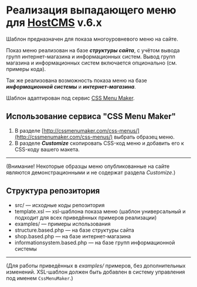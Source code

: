# Реализация выпадающего меню для [HostCMS](http://hostcms.ru "HostCMS") v.6.x 

Шаблон предназначен для показа многоуровневого меню на сайте.

Показ меню реализован на базе ***структуры сайта***, с учётом вывода групп интернет-магазина и информационных систем. Вывод групп магазина и информационных систем включается опционально (см. примеры кода).

Так же реализована возможность показа меню на базе ***информационной системы***   и ***интернет-магазина***.

Шаблон адаптирован под сервис [CSS Menu Maker](http://cssmenumaker.com "CSS Menu Maker").

## Использование сервиса "CSS Menu Maker"

1. В разделе [http://cssmenumaker.com/css-menus/](http://cssmenumaker.com/css-menus/) выбрать образец меню.
2. В разделе ***Customize*** скопировать CSS-код меню и добавить его к CSS-коду вашего макета. 

----------
(Внимание! Некоторые образцы меню опубликованные на сайте являются демонстрационными и не содержат раздела *Customize*.)

## Структура репозитория

- src/ — исходные коды репозитория  
 - template.xsl — xsl-шаблона показа меню (шаблон универсальный и подходит для всех приведённых примеров реализации)
- examples/ — примеры использования
 - structure.based.php — на базе структуры сайта
 - shop.based.php — на базе интернет-магазина
 - informationsystem.based.php — на базе групп информационной системы

---
(Для работы приведённых в *examples/* примеров, без дополнительных изменений. XSL-шаблон должен быть добавлен в систему управления под именем `CssMenuMaker`.) 





